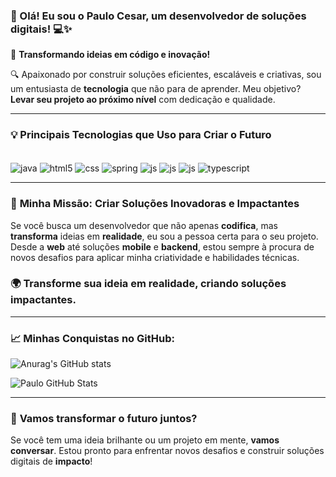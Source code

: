 ### 👋 Olá! Eu sou o Paulo Cesar, um desenvolvedor de soluções digitais! 💻✨

🎯 **Transformando ideias em código e inovação!**

🔍 Apaixonado por construir soluções eficientes, escaláveis e criativas, sou um entusiasta de **tecnologia** que não para de aprender. Meu objetivo? **Levar seu projeto ao próximo nível** com dedicação e qualidade.

---

### 💡 **Principais Tecnologias que Uso para Criar o Futuro**

<div style="display: inline_block"><br/>
    <img align="center" alt="java" src="https://img.shields.io/badge/Java-ED8B00?style=for-the-badge&logo=openjdk&logoColor=white"/>
    <img align="center" alt="html5" src="https://img.shields.io/badge/HTML5-E34F26?style=for-the-badge&logo=html5&logoColor=white"/>
    <img align="center" alt="css" src="https://img.shields.io/badge/CSS3-1572B6?style=for-the-badge&logo=css3&logoColor=white"/>
    <img align="center" alt="spring" src="https://img.shields.io/badge/Spring-6DB33F?style=for-the-badge&logo=spring&logoColor=white"/>
    <img align="center" alt="js" src="https://img.shields.io/badge/JavaScript-F7DF1E?style=for-the-badge&logo=javascript&logoColor=black"/>
    <img align="center" alt="js" src="https://img.shields.io/badge/Node.js-43853D?style=for-the-badge&logo=node.js&logoColor=white"/>
    <img align="center" alt="js" src="https://img.shields.io/badge/React-20232A?style=for-the-badge&logo=react&logoColor=61DAFB"/>
    <img align="center" alt="typescript" src="https://img.shields.io/badge/TypeScript-007ACC?style=for-the-badge&logo=typescript&logoColor=white"/>
</div>

---

### 🚀 **Minha Missão: Criar Soluções Inovadoras e Impactantes**

Se você busca um desenvolvedor que não apenas **codifica**, mas **transforma** ideias em **realidade**, eu sou a pessoa certa para o seu projeto. Desde a **web** até soluções **mobile** e **backend**, estou sempre à procura de novos desafios para aplicar minha criatividade e habilidades técnicas.

### 🌍 **Transforme sua ideia em realidade, criando soluções impactantes.**

---

### 📈 **Minhas Conquistas no GitHub**:

![Anurag's GitHub stats](https://github-readme-stats.vercel.app/api?username=PauloBDM&theme=dracula)

![Paulo GitHub Stats](https://github-readme-stats.vercel.app/api/top-langs/?username=PauloBDM&theme=dracula)

---

### 🚀 **Vamos transformar o futuro juntos?**

Se você tem uma ideia brilhante ou um projeto em mente, **vamos conversar**. Estou pronto para enfrentar novos desafios e construir soluções digitais de **impacto**!
